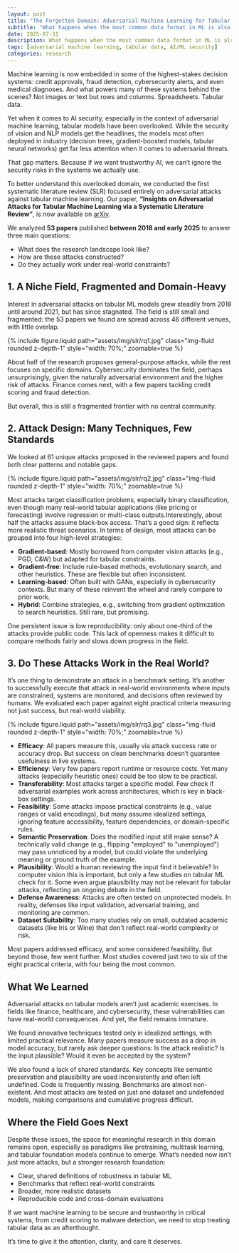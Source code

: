 ```yaml
---
layout: post
title: "The Forgotten Domain: Adversarial Machine Learning for Tabular Data"
subtitle: "What happens when the most common data format in ML is also the least protected?"
date: 2025-07-31
description: What happens when the most common data format in ML is also the least protected?
tags: [adversarial machine learning, tabular data, AI/ML security]
categories: research
---
```


Machine learning is now embedded in some of the highest-stakes decision systems: credit approvals, fraud detection, cybersecurity alerts, and even medical diagnoses. And what powers many of these systems behind the scenes? Not images or text but rows and columns. Spreadsheets. Tabular data.

Yet when it comes to AI security, especially in the context of adversarial machine learning, tabular models have been overlooked. While the security of vision and NLP models get the headlines, the models most often deployed in industry (decision trees, gradient-boosted models, tabular neural networks) get far less attention when it comes to adversarial threats.

That gap matters. Because if we want trustworthy AI, we can’t ignore the security risks in the systems we actually use.

To better understand this overlooked domain, we conducted the first systematic literature review (SLR) focused entirely on adversarial attacks against tabular machine learning. Our paper, **“Insights on Adversarial Attacks for Tabular Machine Learning via a Systematic Literature Review”**, is now available on  [arXiv](https://arxiv.org/abs/2506.15506).

We analyzed **53 papers** published **between 2018 and early 2025** to answer three main questions:

- What does the research landscape look like?
- How are these attacks constructed?
- Do they actually work under real-world constraints?

## 1. A Niche Field, Fragmented and Domain-Heavy

Interest in adversarial attacks on tabular ML models grew steadily from 2018 until around 2021, but has since stagnated. The field is still small and fragmented: the 53 papers we found are spread across 46 different venues, with little overlap.

<div class="row mt-3">
    <div class="col-sm mt-3 mt-md-0 text-center">
        {% include figure.liquid path="assets/img/slr/rq1.jpg" class="img-fluid rounded z-depth-1" style="width: 70%;" zoomable=true %}
    </div>
</div>

About half of the research proposes general-purpose attacks, while the rest focuses on specific domains. Cybersecurity dominates the field, perhaps unsurprisingly, given the naturally adversarial environment and the higher risk of attacks. Finance comes next, with a few papers tackling credit scoring and fraud detection.

But overall, this is still a fragmented frontier with no central community.

## 2. Attack Design: Many Techniques, Few Standards

We looked at 61 unique attacks proposed in the reviewed papers and found both clear patterns and notable gaps. 

<div class="row mt-3">
    <div class="col-sm mt-3 mt-md-0 text-center">
        {% include figure.liquid path="assets/img/slr/rq2.jpg" class="img-fluid rounded z-depth-1" style="width: 70%;" zoomable=true %}
    </div>
</div>

Most attacks target classification problems, especially binary classification, even though many real-world tabular applications (like pricing or forecasting) involve regression or multi-class outputs.Interestingly, about half the attacks assume black-box access. That’s a good sign: it reflects more realistic threat scenarios. In terms of design, most attacks can be grouped into four high-level strategies:

- **Gradient-based**: Mostly borrowed from computer vision attacks (e.g., PGD, C&W) but adapted for tabular constraints.
- **Gradient-free**: Include rule-based methods, evolutionary search, and other heuristics. These are flexible but often inconsistent.
- **Learning-based**: Often built with GANs, especially in cybersecurity contexts. But many of these reinvent the wheel and rarely compare to prior work.
- **Hybrid**: Combine strategies, e.g., switching from gradient optimization to search heuristics. Still rare, but promising.

One persistent issue is low reproducibility: only about one-third of the attacks provide public code. This lack of openness makes it difficult to compare methods fairly and slows down progress in the field.

## 3. Do These Attacks Work in the Real World?

It’s one thing to demonstrate an attack in a benchmark setting. It’s another to successfully execute that attack in real-world environments where inputs are constrained, systems are monitored, and decisions often reviewed by humans. We evaluated each paper against eight practical criteria measuring not just success, but real-world viability.


<div class="row mt-3">
    <div class="col-sm mt-3 mt-md-0 text-center">
        {% include figure.liquid path="assets/img/slr/rq3.jpg" class="img-fluid rounded z-depth-1" style="width: 70%;" zoomable=true %}
    </div>
</div>

- **Efficacy**: All papers measure this, usually via attack success rate or accuracy drop. But success on clean benchmarks doesn’t guarantee usefulness in live systems.
- **Efficiency**: Very few papers report runtime or resource costs. Yet many attacks (especially heuristic ones) could be too slow to be practical.
- **Transferability**: Most attacks target a specific model. Few check if adversarial examples work across architectures, which is key in black-box settings.
- **Feasibility**: Some attacks impose practical constraints (e.g., value ranges or valid encodings), but many assume idealized settings, ignoring feature accessibility, feature dependencies, or domain-specific rules.
- **Semantic Preservation**: Does the modified input still make sense?  A technically valid change (e.g., flipping "employed" to "unemployed") may pass unnoticed by a model, but could violate the underlying meaning or ground truth of the example.
- **Plausibility**: Would a human reviewing the input find it believable? In computer vision this is important, but only a few studies on tabular ML check for it. Some even argue plausibility may not be relevant for tabular attacks, reflecting an ongoing debate in the field.
- **Defense Awareness**: Attacks are often tested on unprotected models. In reality, defenses like input validation, adversarial training, and monitoring are common.
- **Dataset Suitability**: Too many studies rely on small, outdated academic datasets (like Iris or Wine) that don't reflect real-world complexity or risk.

Most papers addressed efficacy, and some considered feasibility. But beyond those, few went further. Most studies covered just two to six of the eight practical criteria, with four being the most common.

## What We Learned

Adversarial attacks on tabular models aren’t just academic exercises. In fields like finance, healthcare, and cybersecurity, these vulnerabilities can have real-world consequences. And yet, the field remains immature.

We found innovative techniques tested only in idealized settings, with limited practical relevance. Many papers measure success as a drop in model accuracy, but rarely ask deeper questions: Is the attack realistic? Is the input plausible? Would it even be accepted by the system?

We also found a lack of shared standards. Key concepts like semantic preservation and plausibility are used inconsistently and often left undefined. Code is frequently missing. Benchmarks are almost non-existent. And most attacks are tested on just one dataset and undefended models, making comparisons and cumulative progress difficult.

## Where the Field Goes Next

Despite these issues, the space for meaningful research in this domain remains open, especially as paradigms like pretraining, multitask learning, and tabular foundation models continue to emerge. What’s needed now isn’t just more attacks, but a stronger research foundation:

- Clear, shared definitions of robustness in tabular ML  
- Benchmarks that reflect real-world constraints  
- Broader, more realistic datasets  
- Reproducible code and cross-domain evaluations  

If we want machine learning to be secure and trustworthy in critical systems, from credit scoring to malware detection, we need to stop treating tabular data as an afterthought.

It’s time to give it the attention, clarity, and care it deserves.
